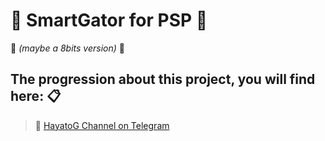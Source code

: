 # :crocodile: SmartGator for PSP :crocodile:
:space_invader: _(maybe a 8bits version)_ :space_invader:


## The progression about this project, you will find here: :clipboard:
>:link: [HayatoG Channel on Telegram](https://t.me/hayatog) 
